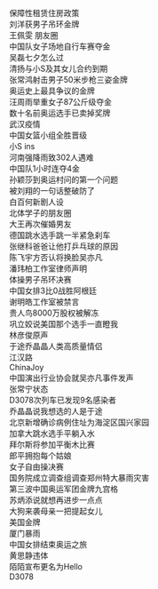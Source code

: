 保障性租赁住房政策  
刘洋获男子吊环金牌  
王佩雯 朋友圈  
中国队女子场地自行车赛夺金  
吴磊七夕怎么过  
清扬与小S及其女儿合约到期  
张常鸿射击男子50米步枪三姿金牌  
奥运史上最具争议的金牌  
汪周雨举重女子87公斤级夺金  
数十名前奥运选手已卖掉奖牌  
武汉疫情  
中国女篮小组全胜晋级  
小S ins  
河南强降雨致302人遇难  
中国队1小时连夺4金  
孙颖莎到奥运村问的第一个问题  
被刘翔的一句话整破防了  
白百何新剧人设  
北体学子的朋友圈  
大王再次催婚男友  
德国跳水选手跳一半紧急刹车  
张继科爸爸让他打乒乓球的原因  
陈飞宇方否认将换脸吴亦凡  
潘玮柏工作室律师声明  
体操男子吊环决赛  
中国女排3比0战胜阿根廷  
谢明皓工作室被禁言  
贵人鸟8000万股权被解冻  
巩立姣说美国那个选手一直瞪我  
林彦俊原声  
于途乔晶晶人类高质量情侣  
江汉路  
ChinaJoy  
中国演出行业协会就吴亦凡事件发声  
张常宁状态  
D3078次列车已发现9名感染者  
乔晶晶说我想选的人是于途  
北京新增确诊病例住址为海淀区国兴家园  
加拿大跳水选手平躺入水  
拜尔斯将参加平衡木比赛  
郎平拥抱每个姑娘  
女子自由操决赛  
国务院成立调查组调查郑州特大暴雨灾害  
第三波中国奥运军团金牌九宫格  
苏炳添说就想再进步一点点  
大狗来袭母亲一把提起女儿  
美国金牌  
厦门暴雨  
中国女排结束奥运之旅  
黄思静违体  
陌陌宣布更名为Hello  
D3078  
